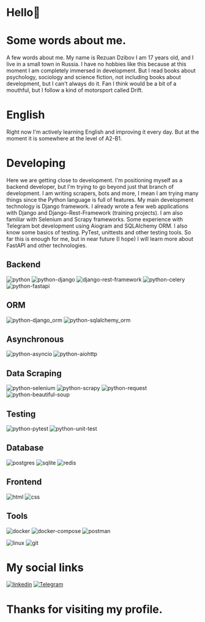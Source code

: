 # Hello👋
# Some words about me.
A few words about me. 
My name is Rezuan Dzibov I am 17 years old, and I live in a small town in Russia.
I have no hobbies like this because at this moment I am completely immersed in development. 
But I read books about psychology, sociology and science fiction, not including books about development, but I can't always do it. 
Fan I think would be a bit of a mouthful, but I follow a kind of motorsport called Drift. 
# English
Right now I'm actively learning English and improving it every day. 
But at the moment it is somewhere at the level of A2-B1.
# Developing
Here we are getting close to development. 
I'm positioning myself as a backend developer, but I'm trying to go beyond just that branch of development. 
I am writing scrapers, bots and more, I mean I am trying many things since the Python language is full of features. 
My main development technology is Django framework. 
I already wrote a few web applications with Django and Django-Rest-Framework (training projects).
I am also familiar with Selenium and Scrapy frameworks. 
Some experience with Telegram bot development using Aiogram and SQLAlchemy ORM. 
I also know some basics of testing. PyTest, unittests and other testing tools. 
So far this is enough for me, but in near future (I hope) I will learn more about FastAPI and other technologies.
## Backend
![python](https://img.shields.io/badge/Python3-yellow?style=for-the-badge&logo=python)
![python-django](https://img.shields.io/badge/Django-00a328?style=for-the-badge&logo=django)
![django-rest-framework](https://img.shields.io/badge/DRF-c70d00?style=for-the-badge&logo=django)
![python-celery](https://img.shields.io/badge/Celery-a6ff00c70d00?style=for-the-badge&logo=celery)
![python-fastapi](https://img.shields.io/badge/FastAPI-white?style=for-the-badge&logo=fastapi)
## ORM
![python-django_orm](https://img.shields.io/badge/Django_ORM-00a328?style=for-the-badge&logo=django)
![python-sqlalchemy_orm](https://img.shields.io/badge/SQLAlchemy_ORM-E51F1F?style=for-the-badge&logo=python)
## Asynchronous
![python-asyncio](https://img.shields.io/badge/Asyncio-c6d40d?style=for-the-badge&logo=python)
![python-aiohttp](https://img.shields.io/badge/Aiohttp-c6d40d?style=for-the-badge&logo=python)
## Data Scraping
![python-selenium](https://img.shields.io/badge/Selenium-16D400?style=for-the-badge&logo=selenium)
![python-scrapy](https://img.shields.io/badge/Scrapy-white?style=for-the-badge&logo=python)
![python-request](https://img.shields.io/badge/requests-c6d40d?style=for-the-badge&logo=python)
![python-beautiful-soup](https://img.shields.io/badge/BS4-c6d40d?style=for-the-badge&logo=python)
## Testing
![python-pytest](https://img.shields.io/badge/PyTest-c6d40d?style=for-the-badge&logo=python)
![python-unit-test](https://img.shields.io/badge/UnitTest-c6d40d?style=for-the-badge&logo=python)
## Database
![postgres](https://img.shields.io/badge/Postgres-282438?style=for-the-badge&logo=postgresql)
![sqlite](https://img.shields.io/badge/sqlite-758077?style=for-the-badge&logo=sqlite)
![redis](https://img.shields.io/badge/Redis-black?style=for-the-badge&logo=redis)
## Frontend
![html](https://img.shields.io/badge/HTML5-ed813e?style=for-the-badge&logo=html5)
![css](https://img.shields.io/badge/CSS3-0082ba?style=for-the-badge&logo=css3)
## Tools
![docker](https://img.shields.io/badge/Docker-160d91?style=for-the-badge&logo=Docker)
![docker-compose](https://img.shields.io/badge/Docker_Compose-472da6?style=for-the-badge&logo=Docker)
![postman](https://img.shields.io/badge/Postman-dba240?style=for-the-badge&logo=postman)

![linux](https://img.shields.io/badge/Linix-black?style=for-the-badge&logo=linux)
![git](https://img.shields.io/badge/GIT-black?style=for-the-badge&logo=git)

# My social links
[![linkedin](https://img.shields.io/badge/LinkedIn-blue?style=for-the-badge&logo=LinkedIn)](https://www.linkedin.com/in/rezuan-dzibov-953612219/)
[![Telegram](https://img.shields.io/badge/Telegram-skyblue?style=for-the-badge&logo=Telegram)](https://t.me/arxhangel_R_D)

# Thanks for visiting my profile. 